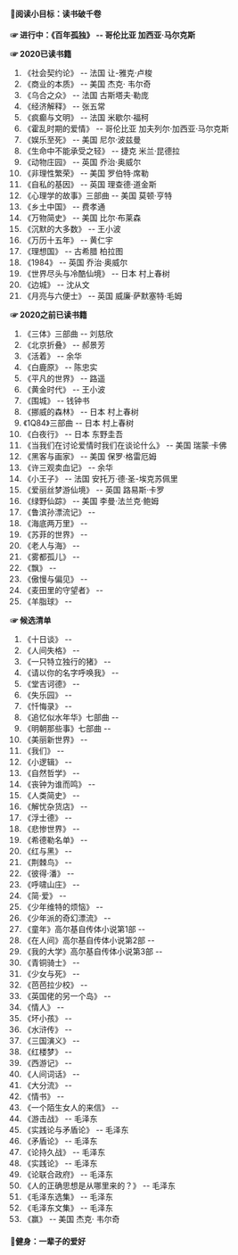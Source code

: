 

#### 🍖阅读小目标：读书破千卷

**☞ 进行中：《百年孤独》 -- 哥伦比亚 加西亚·马尔克斯**

**☞ 2020已读书籍**
1. 《社会契约论》 -- 法国 让-雅克·卢梭
2. 《商业的本质》 -- 美国 杰克· 韦尔奇
3. 《乌合之众》 -- 法国 古斯塔夫·勒庞
4. 《经济解释》 -- 张五常
5. 《疯癫与文明》 -- 法国 米歇尔·福柯
6. 《霍乱时期的爱情》 -- 哥伦比亚 加夫列尔·加西亚·马尔克斯
7. 《娱乐至死》 -- 美国 尼尔·波兹曼
8. 《生命中不能承受之轻》 -- 捷克 米兰·昆德拉
9. 《动物庄园》 -- 英国 乔治·奥威尔
10. 《非理性繁荣》 -- 美国 罗伯特·席勒
11. 《自私的基因》 -- 英国 理查德·道金斯
12. 《心理学的故事》三部曲 -- 美国 莫顿·亨特
13. 《乡土中国》 -- 费孝通
14. 《万物简史》 -- 美国 比尔·布莱森
15. 《沉默的大多数》 -- 王小波
16. 《万历十五年》 -- 黄仁宇
17. 《理想国》 -- 古希腊 柏拉图
18. 《1984》 -- 英国 乔治·奥威尔
19. 《世界尽头与冷酷仙境》 -- 日本 村上春树
20. 《边城》 -- 沈从文
21. 《月亮与六便士》 -- 英国 威廉·萨默塞特·毛姆

**☞ 2020之前已读书籍**
1. 《三体》三部曲 -- 刘慈欣
2. 《北京折叠》 -- 郝景芳
3. 《活着》 -- 余华
4. 《白鹿原》 -- 陈忠实
5. 《平凡的世界》 -- 路遥
6. 《黄金时代》 -- 王小波
7. 《围城》 -- 钱钟书
8. 《挪威的森林》 -- 日本 村上春树
9. 《1Q84》三部曲 -- 日本 村上春树
10. 《白夜行》 -- 日本 东野圭吾
11. 《当我们在讨论爱情时我们在谈论什么》 -- 美国 瑞蒙·卡佛
12. 《黑客与画家》 -- 美国 保罗·格雷厄姆
13. 《许三观卖血记》 -- 余华
14. 《小王子》 -- 法国 安托万·德·圣-埃克苏佩里
15. 《爱丽丝梦游仙境》 -- 英国 路易斯·卡罗
16. 《绿野仙踪》 -- 美国 李曼·法兰克·鲍姆
17. 《鲁滨孙漂流记》 -- 
18. 《海底两万里》 -- 
19. 《苏菲的世界》 -- 
20. 《老人与海》 -- 
21. 《雾都孤儿》 -- 
22. 《飘》 -- 
23. 《傲慢与偏见》 -- 
24. 《麦田里的守望者》 -- 
25. 《羊脂球》 -- 

**☞ 候选清单**
1. 《十日谈》 -- 
2. 《人间失格》 -- 
3. 《一只特立独行的猪》 -- 
4. 《请以你的名字呼唤我》 -- 
5. 《堂吉诃德》 -- 
6. 《失乐园》 -- 
7. 《忏悔录》 -- 
8. 《追忆似水年华》七部曲 -- 
9. 《明朝那些事》七部曲 -- 
11. 《美丽新世界》 -- 
12. 《我们》 -- 
13. 《小逻辑》 -- 
14. 《自然哲学》 -- 
15. 《丧钟为谁而鸣》 -- 
16. 《人类简史》 -- 
17. 《解忧杂货店》 -- 
18. 《浮士德》 -- 
19. 《悲惨世界》 -- 
20. 《希德勒名单》 -- 
21. 《红与黑》 -- 
22. 《荆棘鸟》 -- 
23. 《彼得·潘》 -- 
24. 《呼啸山庄》 -- 
25. 《简·爱》 -- 
26. 《少年维特的烦恼》 -- 
27. 《少年派的奇幻漂流》 -- 
28. 《童年》高尔基自传体小说第1部 -- 
29. 《在人间》高尔基自传体小说第2部 -- 
30. 《我的大学》高尔基自传体小说第3部 -- 
31. 《青铜骑士》 -- 
32. 《少女与死》 -- 
33. 《芭芭拉少校》 -- 
34. 《英国佬的另一个岛》 -- 
35. 《情人》 -- 
36. 《坏小孩》 -- 
37. 《水浒传》 -- 
38. 《三国演义》 -- 
39. 《红楼梦》 -- 
40. 《西游记》 -- 
41. 《人间词话》 -- 
42. 《大分流》 -- 
43. 《情书》 -- 
44. 《一个陌生女人的来信》 -- 
45. 《游击战》 -- 毛泽东
46. 《实践论与矛盾论》 -- 毛泽东
47. 《矛盾论》 -- 毛泽东
48. 《论持久战》 -- 毛泽东
49. 《实践论》 -- 毛泽东
50. 《论联合政府》 -- 毛泽东
51. 《人的正确思想是从哪里来的？》 -- 毛泽东
52. 《毛泽东选集》 -- 毛泽东
53. 《毛泽东文集》 -- 毛泽东
54. 《赢》 -- 美国 杰克· 韦尔奇


#### 🍖健身：一辈子的爱好